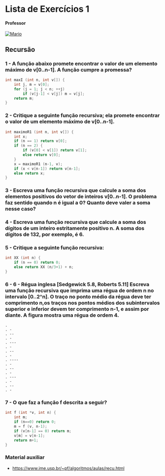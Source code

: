 # Lista de Exercícios 1

#### Professor
[![Mario](https://img.shields.io/badge/Mario_San_Felice-%2300599C.svg?style=for-the-badge&logo=GoogleScholar&logoColor=white)](https://site.dc.ufscar.br/docente/5cee7e5d48365a001679f750)


## Recursão

### 1 - A função abaixo promete encontrar o valor de um elemento máximo de v[0..n-1]. A função cumpre a promessa?

```c
int maxI (int n, int v[]) {
    int j, m = v[0];
    for (j = 1; j < n; ++j)
        if (v[j-1] < v[j]) m = v[j];
    return m;
}
```
### 2 - Critique a seguinte função recursiva; ela promete encontrar o valor de um elemento máximo de v[0..n-1].

```c
int maximoR1 (int n, int v[]) {
    int x;
    if (n == 1) return v[0];
    if (n == 2) {
        if (v[0] < v[1]) return v[1];
        else return v[0];
    }
    x = maximoR1 (n-1, v);
    if (x < v[n-1]) return v[n-1];
    else return x;
}
```

### 3 - Escreva uma função recursiva que calcule a soma dos elementos positivos do vetor de inteiros v[0..n-1]. O problema faz sentido quando n é igual a 0? Quanto deve valer a soma nesse caso?

### 4 - Escreva uma função recursiva que calcule a soma dos dígitos de um inteiro estritamente positivo n. A soma dos dígitos de 132, por exemplo, é 6.

### 5 - Critique a seguinte função recursiva:

```c
int XX (int n) {
    if (n == 0) return 0;
    else return XX (n/3+1) + n;
}
```

### 6 - 6 - Régua inglesa [Sedgewick 5.8, Roberts 5.11] Escreva uma função recursiva que imprima uma régua de ordem n no intervalo [0..2^n]. O traço no ponto médio da régua deve ter comprimento n,os traços nos pontos médios dos subintervalos superior e inferior devem ter comprimento n-1, e assim por diante. A figura mostra uma régua de ordem 4.
```
.
. -
. --
. -
. ---
. -
. --
. -
. ----
. -
. --
. -
. ---
. -
. --
. -
```

### 7 - O que faz a função f descrita a seguir?

```c
int f (int *v, int n) {
    int m;
    if (n==0) return 0;
    m = f (v, n-1);
    if (v[n-1] == 0) return m;
    v[m] = v[n-1];
    return m+1;
}
```


### Material auxiliar
- https://www.ime.usp.br/~pf/algoritmos/aulas/recu.html